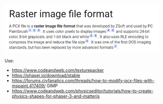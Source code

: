 ![Alt text](img/image.png)


Use:
- https://www.codeandweb.com/texturepacker
- https://phaser.io/download/stable
- https://forums.civfanatics.com/threads/how-to-modify-pcx-files-with-mspaint.417409/
GIMP
- https://www.codeandweb.com/physicseditor/tutorials/how-to-create-physics-shapes-for-phaser-3-and-matterjs
